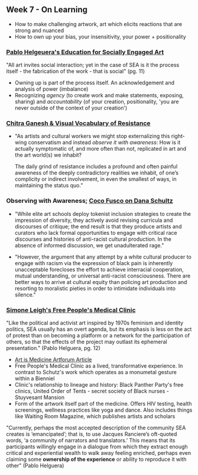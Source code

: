 ## Week 7 - On Learning 

- How to make challenging artwork, art which elicits reactions that are strong and nuanced
- How to own up your bias, your insensitivity, your power + positionality 

### [Pablo Helgeuera's Education for Socially Engaged Art](http://towery.lehman.edu/PhotoTopics/Photo%20Topics%20readings/Weeks34PPabloHelgueraEducationforSociallyEngagedArt.pdf) 
"All art invites social interaction; yet in the case of SEA is it the process itself - the fabrication of the work - that is social" (pg. 11)
- Owning up is part of the process itself. An acknowledgement and analysis of power (imbalance) 
- Recognizing *agency* (to create work and make statements, exposing, sharing) and *accountability* (of your creation, positionality, 'you are never outside of the context of your creation')

### [Chitra Ganesh & Visual Vocabulary of Resistance](https://www.artforum.com/slant/chitra-ganesh-on-the-election-65829)
- "As artists and cultural workers we might stop externalizing this right-wing conservatism and instead *observe it with awareness*: How is it actually symptomatic of, and more often than not, replicated in art and the art world(s) we inhabit?

  The daily grind of resistance includes a profound and often painful awareness of the deeply contradictory realities we inhabit, of one’s complicity or indirect involvement, in even the smallest of ways, in maintaining the status quo.”

### Observing with Awareness; [Coco Fusco on Dana Schultz](https://hyperallergic.com/368290/censorship-not-the-painting-must-go-on-dana-schutzs-image-of-emmett-till/)
- "While elite art schools deploy tokenist inclusion strategies to create the impression of diversity, they actively avoid revising curricula and discourses of critique; the end result is that they produce artists and curators who lack formal opportunities to engage with critical race discourses and histories of anti-racist cultural production. In the absence of informed discussion, we get unadulterated rage."

- "However, the argument that any attempt by a white cultural producer to engage with racism via the expression of black pain is inherently unacceptable forecloses the effort to achieve interracial cooperation, mutual understanding, or universal anti-racist consciousness. There are better ways to arrive at cultural equity than policing art production and resorting to moralistic pieties in order to intimidate individuals into silence."

### [Simone Leigh's Free People's Medical Clinic](http://creativetime.org/summit/2015/09/01/day-2-simone-leigh/)
"Like the political and activist art inspired by 1970s feminism and identity politics, SEA usually has an overt agenda, but its emphasis is less on the act of protest than on becoming a platform or a network for the participation of others, so that the effects of the project may outlast its ephemeral presentation." (Pablo Helguera, pg. 12)

- [Art is Medicine Artforum Article](https://www.artforum.com/print/201803/helen-molesworth-on-the-work-of-simone-leigh-74304)
- Free People's Medical Clinic as a lived, transformative experience. In contrast to Schutz's work which operates as a monumetal gesture within a Bienniel 
- Clinic's relationship to lineage and history: Black Panther Party's free clinics, United Order of Tents - secret society of Black nurses - Stuyvesant Mansion
- Form of the artwork itself part of the medicine. Offers HIV testing, health screenings, wellness practices like yoga and dance. Also includes things like Waiting Room Magazine, which publishes artists and scholars

"Currently, perhaps the most accepted description of the community SEA creates is ‘emancipated’; that is, to use Jacques Ranciere’s oft-quoted words, ‘a community of narrators and translators.’ This means that its participants willingly engage in a dialogue from which they extract enough critical and experiential wealth to walk away feeling enriched, perhaps even claiming some **ownership of the experience** or ability to reproduce it with other" (Pablo Helguera)
